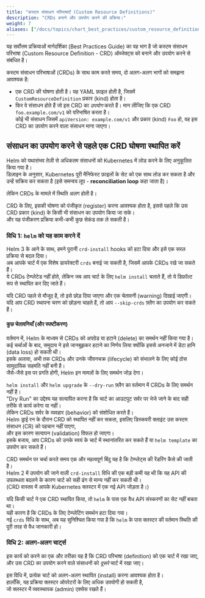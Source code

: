 ```yaml
---
title: "कस्टम संसाधन परिभाषाएँ (Custom Resource Definitions)"
description: "CRDs बनाने और उपयोग करने की प्रक्रिया।"
weight: 7
aliases: ["/docs/topics/chart_best_practices/custom_resource_definitions/"]
---
```


यह सर्वोत्तम प्रक्रियाओं मार्गदर्शिका (Best Practices Guide) का वह भाग है जो कस्टम संसाधन परिभाषा (Custom Resource Definition - CRD) ऑब्जेक्ट्स को बनाने और उपयोग करने से संबंधित है।  

कस्टम संसाधन परिभाषाओं (CRDs) के साथ काम करते समय, दो अलग-अलग भागों को समझना आवश्यक है:  

- एक CRD की घोषणा होती है। यह YAML फ़ाइल होती है, जिसमें `CustomResourceDefinition` प्रकार (kind) होता है।  
- फिर वे संसाधन होते हैं जो इस CRD का _उपयोग_ करते हैं। मान लीजिए कि एक CRD `foo.example.com/v1` को परिभाषित करता है।  
  कोई भी संसाधन जिसमें `apiVersion: example.com/v1` और प्रकार (kind) `Foo` हो, वह इस CRD का उपयोग करने वाला संसाधन माना जाएगा।  

## संसाधन का उपयोग करने से पहले एक CRD घोषणा स्थापित करें  

Helm को यथासंभव तेज़ी से अधिकतम संसाधनों को Kubernetes में लोड करने के लिए अनुकूलित किया गया है।  
डिज़ाइन के अनुसार, Kubernetes पूरी मैनिफेस्ट फ़ाइलों के सेट को एक साथ लोड कर सकता है और उन्हें सक्रिय कर सकता है (इसे समन्वय लूप - **reconciliation loop** कहा जाता है)।  

लेकिन CRDs के मामले में स्थिति अलग होती है।  

CRD के लिए, इसकी घोषणा को पंजीकृत (register) करना आवश्यक होता है, इससे पहले कि उस CRD प्रकार (kind) के किसी भी संसाधन का उपयोग किया जा सके।  
और यह पंजीकरण प्रक्रिया कभी-कभी कुछ सेकंड तक ले सकती है।  

### विधि 1: `helm` को यह काम करने दें  

Helm 3 के आने के साथ, हमने पुरानी `crd-install` hooks को हटा दिया और इसे एक सरल प्रक्रिया से बदल दिया।  
अब आपके चार्ट में एक विशेष डायरेक्टरी `crds` बनाई जा सकती है, जिसमें आपके CRDs रखे जा सकते हैं।  
ये CRDs टेम्प्लेटेड नहीं होते, लेकिन जब आप चार्ट के लिए `helm install` चलाते हैं, तो ये डिफ़ॉल्ट रूप से स्थापित कर दिए जाते हैं।  

यदि CRD पहले से मौजूद है, तो इसे छोड़ दिया जाएगा और एक चेतावनी (warning) दिखाई जाएगी।  
यदि आप CRD स्थापना चरण को छोड़ना चाहते हैं, तो आप `--skip-crds` फ़्लैग का उपयोग कर सकते हैं।  

#### कुछ चेतावनियाँ (और स्पष्टीकरण)  

वर्तमान में, Helm के माध्यम से CRDs को अपग्रेड या हटाने (delete) का समर्थन नहीं किया गया है।  
कई चर्चाओं के बाद, समुदाय ने इसे जानबूझकर हटाने का निर्णय लिया क्योंकि इससे अनजाने में डेटा हानि (data loss) हो सकती थी।  
इसके अलावा, अभी तक CRDs और उनके जीवनचक्र (lifecycle) को संभालने के लिए कोई ठोस सामुदायिक सहमति नहीं बनी है।  
जैसे-जैसे इस पर प्रगति होगी, Helm इन मामलों के लिए समर्थन जोड़ देगा।  

`helm install` और `helm upgrade` के `--dry-run` फ़्लैग का वर्तमान में CRDs के लिए समर्थन नहीं है।  
"Dry Run" का उद्देश्य यह सत्यापित करना है कि चार्ट का आउटपुट सर्वर पर भेजे जाने के बाद सही तरीके से कार्य करेगा या नहीं।  
लेकिन CRDs सर्वर के व्यवहार (behavior) को संशोधित करते हैं।  
Helm ड्राई रन के दौरान CRD को स्थापित नहीं कर सकता, इसलिए डिस्कवरी क्लाइंट उस कस्टम संसाधन (CR) को पहचान नहीं पाएगा,  
और इस कारण सत्यापन (validation) विफल हो जाएगा।  
इसके बजाय, आप CRDs को उनके स्वयं के चार्ट में स्थानांतरित कर सकते हैं या `helm template` का उपयोग कर सकते हैं।  

CRD समर्थन पर चर्चा करते समय एक और महत्वपूर्ण बिंदु यह है कि टेम्प्लेट्स की रेंडरिंग कैसे की जाती है।  
Helm 2 में उपयोग की जाने वाली `crd-install` विधि की एक बड़ी कमी यह थी कि यह API की उपलब्धता बदलने के कारण चार्ट को सही ढंग से मान्य नहीं कर सकती थी।  
(CRD वास्तव में आपके Kubernetes क्लस्टर में एक नई API जोड़ता है।)  

यदि किसी चार्ट ने एक CRD स्थापित किया, तो `helm` के पास एक वैध API संस्करणों का सेट नहीं बचता था।  
यही कारण है कि CRDs के लिए टेम्प्लेटिंग समर्थन हटा दिया गया।  
नई `crds` विधि के साथ, अब यह सुनिश्चित किया गया है कि `helm` के पास क्लस्टर की वर्तमान स्थिति की पूरी तरह से वैध जानकारी हो।  

### विधि 2: अलग-अलग चार्ट्स  

इस कार्य को करने का एक और तरीका यह है कि CRD परिभाषा (definition) को एक चार्ट में रखा जाए,  
और उस CRD का उपयोग करने वाले संसाधनों को _दूसरे_ चार्ट में रखा जाए।  

इस विधि में, प्रत्येक चार्ट को अलग-अलग स्थापित (install) करना आवश्यक होता है।  
हालाँकि, यह प्रक्रिया क्लस्टर ऑपरेटरों के लिए अधिक उपयोगी हो सकती है,  
जो क्लस्टर में व्यवस्थापक (admin) एक्सेस रखते हैं।  
